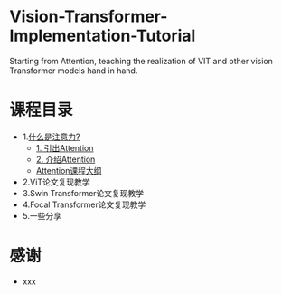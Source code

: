 # Vision-Transformer-Implementation-Tutorial
Starting from Attention, teaching the realization of VIT and other vision Transformer models hand in hand.

# 课程目录

- 1.<a href="https://github.com/cjh3020889729/Vision-Transformer-Implementation-Tutorial/tree/main/1.%E4%BB%80%E4%B9%88%E6%98%AF%E6%B3%A8%E6%84%8F%E5%8A%9B">什么是注意力?</a>
  - <a href="https://github.com/cjh3020889729/Vision-Transformer-Implementation-Tutorial/blob/main/1.%E4%BB%80%E4%B9%88%E6%98%AF%E6%B3%A8%E6%84%8F%E5%8A%9B/1.%E5%BC%95%E5%87%BAAttention.pptx">1. 引出Attention</a>
  - <a href="https://github.com/cjh3020889729/Vision-Transformer-Implementation-Tutorial/blob/main/1.%E4%BB%80%E4%B9%88%E6%98%AF%E6%B3%A8%E6%84%8F%E5%8A%9B/2.%E4%BB%8B%E7%BB%8DAttention.pptx">2. 介绍Attention</a>
  - <a href="https://github.com/cjh3020889729/Vision-Transformer-Implementation-Tutorial/blob/main/1.%E4%BB%80%E4%B9%88%E6%98%AF%E6%B3%A8%E6%84%8F%E5%8A%9B/Attention%E8%AF%BE%E7%A8%8B%E5%A4%A7%E7%BA%B2.md">Attention课程大纲</a>
- 2.ViT论文复现教学
- 3.Swin Transformer论文复现教学
- 4.Focal Transformer论文复现教学
- 5.一些分享

# 感谢

- xxx
